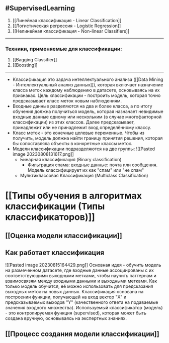 #SupervisedLearning 
---
1. [[Линейная классификация - Linear Classification]]
2. [[Логистическая регрессия - Logistic Regression]]
3. [[Нелинейная классификация - Non-linear Classifiers]]
---
### Техники, применяемые для классификации:
1. [[Bagging Classifier]]
2. [[Boosting]]
---
- Классификация это задача интеллектуального анализа ([[Data Mining - Интеллектуальный анализ данных]]), которая включает назначение класса меток каждому наблюдению в датасете, основываясь на их признаках.  Цель классификации - построить модель, которая точно предсказывает класс меток новым наблюдениям.
- Входные данные разделяются на два и более класса, а по итогу обучения должна получиться модель, которая назначает невидимые входные данные одному или нескольким (в случае многофакторной классификации) из этих классов. Далее предсказывает, принадлежит или не принадлежит вход определённому классу. 
- Класс меток - это конечные целевые переменные. Чтобы из получить, модель должна найти границу принятия решения, которая бы сопоставляла объекты в конкретные классы меток.
- Модели классификации подразделяются на две группы:
  ![[Pasted image 20230808131617.png]]
	- Бинарная классификация (Binary classification)
		- Фильтрация спама: входные данные: почта или сообщения. Модель классифицирует их как "спам" или "не спам"
	- Мультиклассовая Классификация (Multiclass Classification)

# [[Типы обучения в алгоритмах классификации (Типы классификаторов)]]

## [[Оценка модели классификации]]

## Как работает классификация
![[Pasted image 20230815164429.png]]
Основная идея - обучить модель на размеченном датасете, где входные данные ассоциированы с их соответствующими выходными метками, чтобы научить паттернам и взаимосвязям между входными данными и выходными метками. Как только модель обучится, её можно использовать для предсказания выходных меток на новых данных.
Классификация основана на построении функции, получающей на вход вектор "X" и предсказываемых выходов "Y" (качественного ответа на подаваемые значения входного множества).
Используемый классификатор (модель) - это контролируемая функция (supervised), которая может быть создана вручную, основываясь на экспертных знаниях.

## [[Процесс создания модели классификации]]